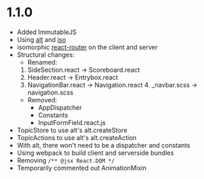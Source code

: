 1.1.0
======

- Added ImmutableJS
- Using [alt](https://github.com/goatslacker/alt) and [iso](https://github.com/goatslacker/iso)
- isomorphic [react-router](https://github.com/rackt/react-router) on the client and server
- Structural changes:
	- Renamed:
  	1. SideSection.react -> Scoreboard.react
  	2. Header.react -> Entrybox.react
  	3. NavigationBar.react -> Navigation.react
		4. _navbar.scss -> navigation.scss
	- Removed:
		- AppDispatcher
		- Constants
		- InputFormField.react.js
- TopicStore to use alt's alt.createStore
- TopicActions to use alt's alt.createAction
- With alt, there won't need to be a dispatcher and constants
- Using webpack to build client and serverside bundles
- Removing `/** @jsx React.DOM */`
- Temporarily commented out AnimationMixin